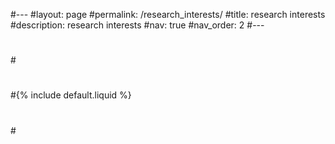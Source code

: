 #---
#layout: page
#permalink: /research_interests/
#title: research interests
#description: research interests
#nav: true
#nav_order: 2
#---
#
#<!-- _pages/research_interests.md -->
#
#{% include default.liquid %}
#
#</div>
